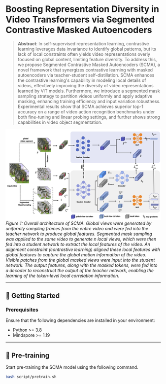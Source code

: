 # Boosting Representation Diversity in Video Transformers via Segmented Contrastive Masked Autoencoders


> **Abstract**: In self-supervised representation learning, contrastive learning leverages data invariance to identify global patterns, but its lack of local constraints often yields video representations overly focused on global content, limiting feature diversity. To address this, we propose Segmented Contrastive Masked Autoencoders (SCMA), a novel framework that synergizes contrastive learning with masked autoencoders via teacher-student self-distillation. SCMA enhances the contrastive learning's capability in modeling local details of videos, effectively improving the diversity of video representations learned by ViT models. Furthermore, we introduce a segmented mask sampling strategy to partition videos uniformly and apply adaptive masking, enhancing training efficiency and input variation robustness. Experimental results show that SCMA achieves superior top-1 accuracy on a range of video action recognition benchmarks under both fine-tuning and linear probing settings, and further shows strong capabilities in video object segmentation.

![SCMA Framework Overview](./fig/fig1.png) 
*Figure 1: Overall architecture of SCMA. Global views were generated by uniformly sampling frames from the entire video and were fed into the teacher network to produce global features. Segmented mask sampling was applied to the same video to generate n local views, which were then fed into a student network to extract the local features of the video. An alignment constraint (contrastive learning) aligned these local features with global features to capture the global motion information of the video. Visible patches from the global masked views were input into the student network. The output features, along with the masked tokens, were fed into a decoder to reconstruct the output of the teacher network, enabling the learning of the token-level local correlation information.*

---
## 🚀 Getting Started

### Prerequisites

Ensure that the following dependencies are installed in your environment:

- Python >= 3.8
- Mindspore >= 1.19


---

## 🏃 Pre-training

Start pre-training the SCMA model using the following command.

```bash
bash script/pretrain.sh